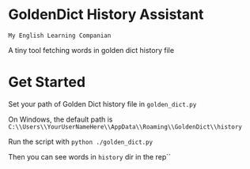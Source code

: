 # GoldenDict History Assistant

    My English Learning Companian

A tiny tool fetching words in golden dict history file

# Get Started

Set your path of Golden Dict history file in `golden_dict.py`

On Windows, the default path is `C:\\Users\\YourUserNameHere\\AppData\\Roaming\\GoldenDict\\history`

Run the script with `python ./golden_dict.py`

Then you can see words in `history` dir in the rep``